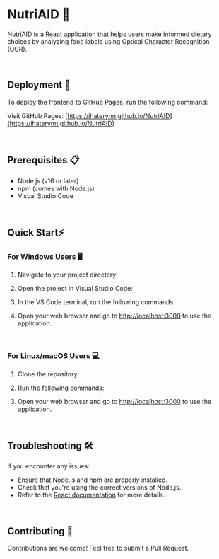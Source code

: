 # NutriAID 🍏

NutriAID is a React application that helps users make informed dietary choices by analyzing food labels using Optical Character Recognition (OCR).

<br> 

## Deployment 🚀

To deploy the frontend to GitHub Pages, run the following command:

Visit GitHub Pages: [https://ihaterynn.github.io/NutriAID](https://ihaterynn.github.io/NutriAID)

<br> 

## Prerequisites 📋

- Node.js (v16 or later)
- npm (comes with Node.js)
- Visual Studio Code

<br> 

## Quick Start⚡ 

### For Windows Users 🖥️ 

1. Navigate to your project directory:
2. Open the project in Visual Studio Code:

3. In the VS Code terminal, run the following commands:

4. Open your web browser and go to [http://localhost:3000](http://localhost:3000) to use the application.

<br> 

### For Linux/macOS Users 💻 

1. Clone the repository:

2. Run the following commands:

3. Open your web browser and go to [http://localhost:3000](http://localhost:3000) to use the application.

<br> 

## Troubleshooting 🛠️ 

If you encounter any issues:
- Ensure that Node.js and npm are properly installed.
- Check that you're using the correct versions of Node.js.
- Refer to the [React documentation](https://reactjs.org/docs/getting-started.html) for more details.

<br> 

## Contributing 🤝 

Contributions are welcome! Feel free to submit a Pull Request.

